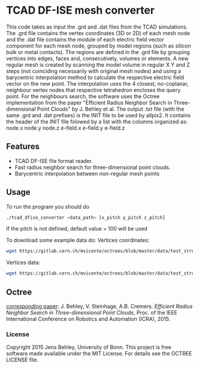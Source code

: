 # TCAD DF-ISE mesh converter

This code takes as input the .grd and .dat files from the TCAD simulations. The .grd file contains the vertex coordinates (3D or 2D) of each mesh node and the .dat file contains the module of each electric field vector component for each mesh node, grouped by model regions (such as silicon bulk or metal contacts). The regions are defined in the .grd file by grouping vertices into edges, faces and, consecutively, volumes or elements.
A new regular mesh is created by scanning the model volume in regular X Y and Z steps (not coinciding necessarily with original mesh nodes) and using a barycentric interpolation method to calculate the respective electric field vector on the new point. The interpolation uses the 4 closest, no-coplanar, neighbour vertex nodes that respective tetrahedron encloses the query point. 
For the neighbours search, the software uses the Octree implementation from the paper "Efficient Radius Neighbor Search in Three-dimensional Point Clouds" by J. Behley et al.
The output .txt file (with the same .grd and .dat prefixes) is the INIT file to be used by allpix2. It contains the header of the INIT file folowed by a list with the columns organized as: node.x node.y node.z e-field.x e-field.y e-field.z

## Features
- TCAD DF-ISE file format reader.
- Fast radius neighbor search for three-dimensional point clouds.
- Barycentric interpolation between non-regular mesh points

## Usage
To run the program you should do
```bash
./tcad_dfise_converter <data_path> [x_pitch y_pitch z_pitch]
```
If the pitch is not defined, default value = 100 will be used

To download some example data do:
Vertices coordinates:
```bash
wget https://gitlab.cern.ch/mvicente/octrees/blob/master/data/test_structure_0V.grd
```
Vertices data:
```bash
wget https://gitlab.cern.ch/mvicente/octrees/blob/master/data/test_structure_0V.dat
```

## Octree
[corresponding paper](http://jbehley.github.io/papers/behley2015icra.pdf):
J. Behley, V. Steinhage, A.B. Cremers. *Efficient Radius Neighbor Search in Three-dimensional Point Clouds*, Proc. of the IEEE International Conference on Robotics and Automation (ICRA), 2015.

### License
Copyright 2015 Jens Behley, University of Bonn.
This project is free software made available under the MIT License. For details see the OCTREE LICENSE file.
